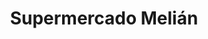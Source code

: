 ---
title: "Supermercado Melián"
url: /ciudad-autonoma-de-buenos-aires/supermercado-melian/
shop: Supermarkt
---